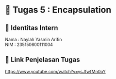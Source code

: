 # 📁 Tugas 5 : Encapsulation

## 👤 Identitas Intern
Nama : Naylah Yasmin Arifin           
NIM  : 235150600111004

## 🔗 Link Penjelasan Tugas
https://www.youtube.com/watch?v=ysJfwfMn0oY
